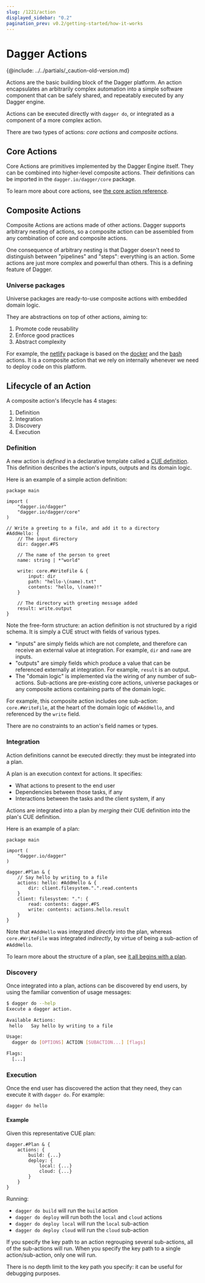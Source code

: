```yaml
---
slug: /1221/action
displayed_sidebar: "0.2"
pagination_prev: v0.2/getting-started/how-it-works
---
```


# Dagger Actions

\{@include:  ../../partials/_caution-old-version.md\}

Actions are the basic building block of the Dagger platform.
An action encapsulates an arbitrarily complex automation into a simple
software component that can be safely shared, and repeatably executed by any Dagger engine.

Actions can be executed directly with `dagger do`, or integrated as a component of a more complex action.

There are two types of actions: _core actions_ and _composite actions_.

## Core Actions

Core Actions are primitives implemented by the Dagger Engine itself. They can be combined into higher-level composite actions. Their definitions can be imported in the `dagger.io/dagger/core` package.

To learn more about core actions, see [the core action reference](../references/1222-core-actions-reference.md).

## Composite Actions

Composite Actions are actions made of other actions. Dagger supports arbitrary nesting of actions, so a composite action can be assembled from any combination of core and composite actions.

One consequence of arbitrary nesting is that Dagger doesn't need to distinguish between "pipelines" and "steps": everything is an action. Some actions are just more complex and powerful than others. This is a defining feature of Dagger.

### Universe packages

Universe packages are ready-to-use composite actions with embedded domain logic.

They are abstractions on top of other actions, aiming to:

1. Promote code reusability
2. Enforce good practices
3. Abstract complexity

For example, the [netlify](https://github.com/dagger/dagger/blob/v0.2.28/pkg/universe.dagger.io/netlify/netlify.cue) package is based on the [docker](https://github.com/dagger/dagger/blob/v0.2.28/pkg/universe.dagger.io/docker/build.cue) and the [bash](https://github.com/dagger/dagger/blob/v0.2.28/pkg/universe.dagger.io/bash/bash.cue) actions. It is a composite action that we rely on internally whenever we need to deploy code on this platform.

## Lifecycle of an Action

A composite action's lifecycle has 4 stages:

1. Definition
2. Integration
3. Discovery
4. Execution

### Definition

A new action is _defined_ in a declarative template called a [CUE definition](https://cuetorials.com/overview/foundations/#definitions). This definition describes the action's inputs, outputs and its domain logic.

Here is an example of a simple action definition:

```cue
package main

import (
    "dagger.io/dagger"
    "dagger.io/dagger/core"
)

// Write a greeting to a file, and add it to a directory
#AddHello: {
    // The input directory
    dir: dagger.#FS

    // The name of the person to greet
    name: string | *"world"

    write: core.#WriteFile & {
        input: dir
        path: "hello-\(name).txt"
        contents: "hello, \(name)!"
    }

    // The directory with greeting message added
    result: write.output
}
```

Note the free-form structure: an action definition is not structured by a rigid schema. It is simply a CUE struct with fields of various types.

- "inputs" are simply fields which are not complete, and therefore can receive an external value at integration. For example, `dir` and `name` are inputs.
- "outputs" are simply fields which produce a value that can be referenced externally at integration. For example, `result` is an output.
- The "domain logic" is implemented via the wiring of any number of sub-actions. Sub-actions are pre-existing core actions, universe packages or any composite actions containing parts of the domain logic.

For example, this composite action includes one sub-action: `core.#WriteFile`, at the heart of the domain logic of `#AddHello`, and referenced by the `write` field.

There are no constraints to an action's field names or types.

### Integration

Action definitions cannot be executed directly: they must be integrated into a plan.

A plan is an execution context for actions. It specifies:

- What actions to present to the end user
- Dependencies between those tasks, if any
- Interactions between the tasks and the client system, if any

Actions are integrated into a plan by _merging_ their CUE definition into the plan's CUE definition.

Here is an example of a plan:

```cue
package main

import (
    "dagger.io/dagger"
)

dagger.#Plan & {
    // Say hello by writing to a file
    actions: hello: #AddHello & {
        dir: client.filesystem.".".read.contents
    }
    client: filesystem: ".": {
        read: contents: dagger.#FS
        write: contents: actions.hello.result
    }
}
```

Note that `#AddHello` was integrated _directly_ into the plan, whereas `core.#WriteFile` was integrated _indirectly_, by virtue of being a sub-action of `#AddHello`.

To learn more about the structure of a plan, see [it all begins with a plan](./1202-plan.md).

### Discovery

Once integrated into a plan, actions can be discovered by end users, by using the familiar convention of usage messages:

```bash
$ dagger do --help
Execute a dagger action.

Available Actions:
 hello   Say hello by writing to a file

Usage:
  dagger do [OPTIONS] ACTION [SUBACTION...] [flags]

Flags:
  [...]
```

### Execution

Once the end user has discovered the action that they need, they can execute it with `dagger do`. For example:

```bash
dagger do hello
```

#### Example

Given this representative CUE plan:

```cue
dagger.#Plan & {
    actions: {
        build: {...}
        deploy: {
            local: {...}
            cloud: {...}
        }
    }
}
```

Running:

- `dagger do build` will run the `build` action
- `dagger do deploy` will run both the `local` and `cloud` actions
- `dagger do deploy local` will run the `local` sub-action
- `dagger do deploy cloud` will run the `cloud` sub-action

If you specify the key path to an action regrouping several sub-actions, all of the sub-actions will run. When you specify the key path to a single action/sub-action, only one will run.

There is no depth limit to the key path you specify: it can be useful for debugging purposes.
